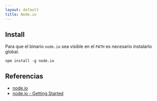```yaml
---
layout: default
title: Node.io
---
```

## Install
Para que el binario `node.io` sea visible en el `PATH` es necesario instalarlo global.

    npm install -g node.io

## Referencias

* [node.io](https://github.com/chriso/node.io)  
* [node.io - Getting Started](https://github.com/chriso/node.io/wiki/Getting-Started)  
